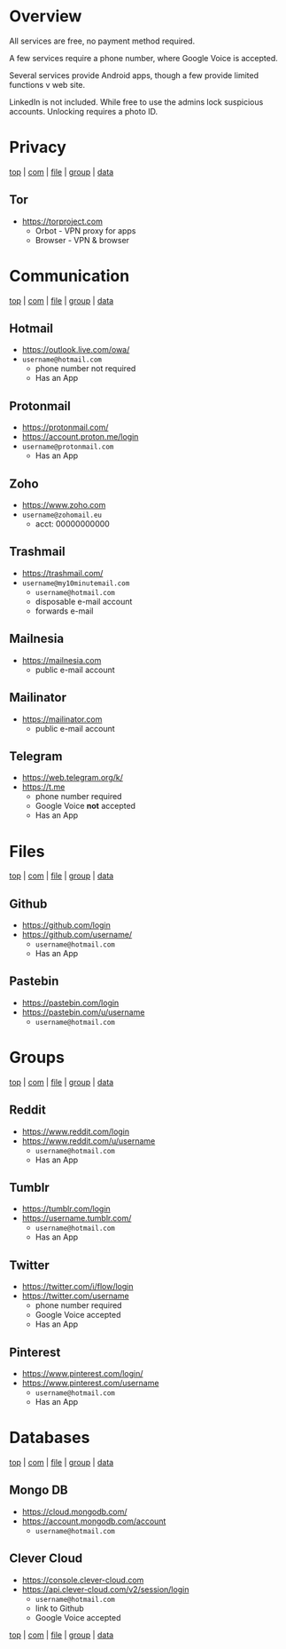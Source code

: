 # Overview

All services are free, no payment method required.

A few services require a phone number, where Google Voice is accepted.

Several services provide Android apps, though a few 
provide limited functions v web site.

LinkedIn is not included. While free to use the admins 
lock suspicious accounts. Unlocking requires a photo ID.



# Privacy

[top](#privacy) 
| [com](#communication) 
| [file](#files) 
| [group](#groups) 
| [data](#databases) 

## Tor
- https://torproject.com
   - Orbot -  VPN proxy for apps
   - Browser - VPN \& browser

# Communication

[top](#privacy) 
| [com](#communication) 
| [file](#files) 
| [group](#groups) 
| [data](#databases) 

## Hotmail
- https://outlook.live.com/owa/
- `username@hotmail.com`
   - phone number not required
   - Has an App

## Protonmail
- https://protonmail.com/
- https://account.proton.me/login
- `username@protonmail.com`  
   - Has an App

## Zoho
- https://www.zoho.com
- `username@zohomail.eu`
   - acct: 00000000000

## Trashmail
- https://trashmail.com/
- `username@my10minutemail.com`
   - `username@hotmail.com`
   - disposable e-mail account 
   - forwards e-mail

## Mailnesia
- https://mailnesia.com
   - public e-mail account

## Mailinator
- https://mailinator.com
   - public e-mail account

## Telegram
- https://web.telegram.org/k/ 
- https://t.me
   - phone number required
   - Google Voice **not** accepted
   - Has an App

# Files

[top](#privacy) 
| [com](#communication) 
| [file](#files) 
| [group](#groups) 
| [data](#databases) 

## Github
- https://github.com/login 
- https://github.com/username/
   - `username@hotmail.com`
   - Has an App

## Pastebin
- https://pastebin.com/login
- https://pastebin.com/u/username
   - `username@hotmail.com`

# Groups

[top](#privacy) 
| [com](#communication) 
| [file](#files) 
| [group](#groups) 
| [data](#databases) 

## Reddit
- https://www.reddit.com/login
- https://www.reddit.com/u/username 
     - `username@hotmail.com` 
     - Has an App

## Tumblr
- https://tumblr.com/login
- https://username.tumblr.com/   
   - `username@hotmail.com`
   - Has an App

## Twitter
- https://twitter.com/i/flow/login
- https://twitter.com/username 
   - phone number required
   - Google Voice accepted
   - Has an App

## Pinterest
- https://www.pinterest.com/login/
- https://www.pinterest.com/username 
   - `username@hotmail.com`
   - Has an App

# Databases

[top](#privacy) 
| [com](#communication) 
| [file](#files) 
| [group](#groups) 
| [data](#databases) 

## Mongo DB
- https://cloud.mongodb.com/
- https://account.mongodb.com/account
   - `username@hotmail.com`

## Clever Cloud
- https://console.clever-cloud.com
- https://api.clever-cloud.com/v2/session/login
   - `username@hotmail.com`
   - link to Github
   - Google Voice accepted


[top](#privacy) 
| [com](#communication) 
| [file](#files) 
| [group](#groups) 
| [data](#databases) 
